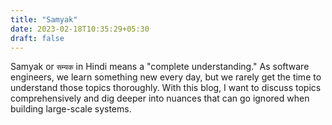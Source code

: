 ```yaml
---
title: "Samyak"
date: 2023-02-18T10:35:29+05:30
draft: false
---
```


Samyak or `सम्यक` in Hindi means a "complete understanding." As software engineers, we learn something new every day, but we rarely get the time to understand those topics thoroughly.
With this blog, I want to discuss topics comprehensively and dig deeper into nuances that can go ignored when building large-scale systems.
